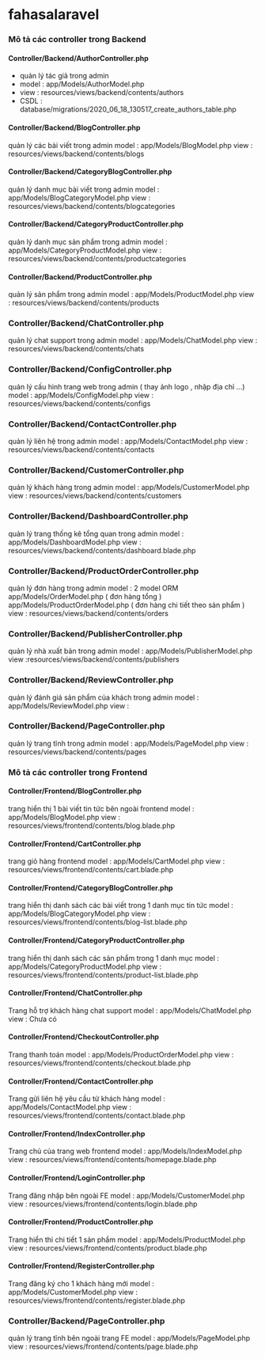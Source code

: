 # fahasalaravel
### Mô tả các controller trong Backend
#### Controller/Backend/AuthorController.php
* quản lý tác giả trong admin
* model : app/Models/AuthorModel.php
* view : resources/views/backend/contents/authors
* CSDL : database/migrations/2020_06_18_130517_create_authors_table.php

#### Controller/Backend/BlogController.php
quản lý các bài viết trong admin
model : app/Models/BlogModel.php 
view : resources/views/backend/contents/blogs

#### Controller/Backend/CategoryBlogController.php
quản lý danh mục bài viết trong admin
model : app/Models/BlogCategoryModel.php
view : resources/views/backend/contents/blogcategories

#### Controller/Backend/CategoryProductController.php
quản lý danh mục sản phẩm trong admin
model : app/Models/CategoryProductModel.php
view : resources/views/backend/contents/productcategories

#### Controller/Backend/ProductController.php
quản lý sản phẩm trong admin
model : app/Models/ProductModel.php
view : resources/views/backend/contents/products

### Controller/Backend/ChatController.php
quản lý chat support trong admin
model : app/Models/ChatModel.php
view : resources/views/backend/contents/chats

### Controller/Backend/ConfigController.php
quản lý cấu hình trang web trong admin ( thay ảnh logo , nhập địa chỉ ...)
model : app/Models/ConfigModel.php
view : resources/views/backend/contents/configs

### Controller/Backend/ContactController.php
quản lý liên hệ trong admin
model : app/Models/ContactModel.php
view : resources/views/backend/contents/contacts

### Controller/Backend/CustomerController.php
quản lý khách hàng trong admin
model : app/Models/CustomerModel.php
view : resources/views/backend/contents/customers

### Controller/Backend/DashboardController.php
quản lý trang thống kê tổng quan trong admin
model : app/Models/DashboardModel.php
view : resources/views/backend/contents/dashboard.blade.php

### Controller/Backend/ProductOrderController.php
quản lý đơn hàng trong admin
model : 2 model ORM
app/Models/OrderModel.php ( đơn hàng tổng )
app/Models/ProductOrderModel.php ( đơn hàng chi tiết theo sản phẩm )
view : resources/views/backend/contents/orders

### Controller/Backend/PublisherController.php
quản lý nhà xuất bản trong admin
model : app/Models/PublisherModel.php
view :resources/views/backend/contents/publishers

### Controller/Backend/ReviewController.php
quản lý đánh giá sản phẩm của khách trong admin
model : app/Models/ReviewModel.php
view :

### Controller/Backend/PageController.php
quản lý trang tĩnh trong admin
model : app/Models/PageModel.php
view : resources/views/backend/contents/pages

### Mô tả các controller trong Frontend

#### Controller/Frontend/BlogController.php
trang hiển thị 1 bài viết tin tức bên ngoài frontend
model : app/Models/BlogModel.php
view : resources/views/frontend/contents/blog.blade.php

#### Controller/Frontend/CartController.php
trang giỏ hàng frontend
model : app/Models/CartModel.php
view : resources/views/frontend/contents/cart.blade.php

#### Controller/Frontend/CategoryBlogController.php
trang hiển thị danh sách các bài viết trong 1 danh mục tin tức
model : app/Models/BlogCategoryModel.php
view : resources/views/frontend/contents/blog-list.blade.php

#### Controller/Frontend/CategoryProductController.php
trang hiển thị danh sách các sản phẩm trong 1 danh mục 
model : app/Models/CategoryProductModel.php
view : resources/views/frontend/contents/product-list.blade.php

#### Controller/Frontend/ChatController.php
Trang hỗ trợ khách hàng chat support
model : app/Models/ChatModel.php
view : Chưa có

#### Controller/Frontend/CheckoutController.php
Trang thanh toán
model : app/Models/ProductOrderModel.php
view : resources/views/frontend/contents/checkout.blade.php

#### Controller/Frontend/ContactController.php
Trang gửi liên hệ yêu cầu từ khách hàng
model : app/Models/ContactModel.php
view : resources/views/frontend/contents/contact.blade.php

#### Controller/Frontend/IndexController.php
Trang chủ của trang web frontend
model : app/Models/IndexModel.php
view : resources/views/frontend/contents/homepage.blade.php

#### Controller/Frontend/LoginController.php
Trang đăng nhập bên ngoài FE
model : app/Models/CustomerModel.php
view : resources/views/frontend/contents/login.blade.php

#### Controller/Frontend/ProductController.php
Trang hiển thi chi tiết 1 sản phẩm
model : app/Models/ProductModel.php
view : resources/views/frontend/contents/product.blade.php

#### Controller/Frontend/RegisterController.php
Trang đăng ký cho 1 khách hàng mới
model : app/Models/CustomerModel.php
view : resources/views/frontend/contents/register.blade.php

### Controller/Backend/PageController.php
quản lý trang tĩnh bên ngoài trang FE
model : app/Models/PageModel.php
view : resources/views/frontend/contents/page.blade.php











